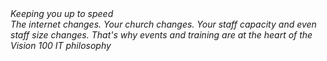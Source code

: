 <header hidden><h2>Keeping you up to speed</h2></header>
<section>
  <div>
    <div class="text-slab"><em>Keeping you up to speed</em></div>
    <em>The internet changes. Your church changes. Your staff capacity and even staff size changes. That's why events and training are at the heart of the Vision 100 IT philosophy</em>
  </div>
</section>
